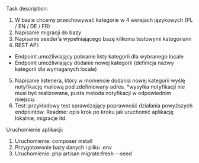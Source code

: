 Task description:

1. W bazie chcemy przechowywać kategorie w 4 wersjach językowych (PL / EN / DE / FR)
2. Napisanie migracji do bazy
3. Napisanie seeder’a wypełniającego bazę kilkoma testowymi kategoriami
4. REST API:

-   Endpoint umożliwiający pobranie listy kategorii dla wybranego locale
-   Endpoint umożliwiający dodanie nowej kategorii (definicja nazwy kategorii dla wymaganych locale)

5. Napisanie listenera, który w momencie dodania nowej kategorii wyślę notyfikację mailową pod zdefiniowany adres. \*wysyłka notyfikacji nie musi być realizowana, pusta metoda notyfikacji w odpowiednim miejscu.
6. Test: przykładowy test sprawdzający poprawność działania powyższych endpointów.
   Readme: opis krok po kroku jak uruchomić aplikację lokalnie, migracje itd.

Uruchomienie aplikacji:

1. Uruchomienie: composer install
2. Przygotowanie bazy danych i pliku .env
3. Uruchomienie: php artisan migrate:fresh --seed
